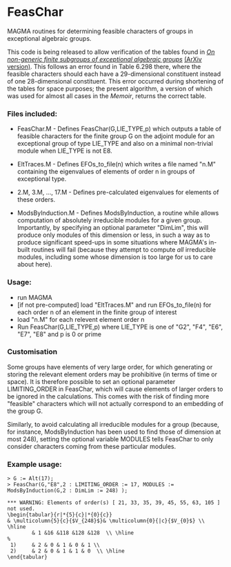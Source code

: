 # FeasChar
MAGMA routines for determining feasible characters of groups in exceptional algebraic groups.

This code is being released to allow verification of the tables found in [_On non-generic finite subgroups of exceptional algebraic groups_](https://doi.org/10.1090/memo/1207) [(ArXiv version)](https://arxiv.org/abs/1511.03356). This follows an error found in Table 6.298 there, where the feasible characters should each have a 29-dimensional constituent instead of one 28-dimensional constituent. This error occurred during shortening of the tables for space purposes; the present algorithm, a version of which was used for almost all cases in the _Memoir_, returns the correct table.

### Files included:
- FeasChar.M - Defines FeasChar(G,LIE_TYPE,p) which outputs a table of feasible characters for the finite group G on the adjoint module for an exceptional group of type LIE_TYPE and also on a minimal non-trivial module when LIE_TYPE is not E8.
    
- EltTraces.M - Defines EFOs_to_file(n) which writes a file named "n.M" containing the eigenvalues of elements of order n in groups of exceptional type.
  
-  2.M, 3.M, ..., 17.M - Defines pre-calculated eigenvalues for elements of these orders.

- ModsByInduction.M - Defines ModsByInduction, a routine while allows computation of absolutely irreducible modules for a given group. Importantly, by specifying an optional parameter "DimLim", this will produce only modules of this dimension or less, in such a way as to produce significant speed-ups in some situations where MAGMA's in-built routines will fail (because they attempt to compute _all_ irreducible modules, including some whose dimension is too large for us to care about here).

### Usage:
- run MAGMA
- [if not pre-computed] load "EltTraces.M" and run EFOs_to_file(n) for each order n of an element in the finite group of interest
- load "n.M" for each relevent element order n
- Run FeasChar(G,LIE_TYPE,p) where LIE_TYPE is one of "G2", "F4", "E6", "E7", "E8" and p is 0 or prime

### Customisation

Some groups have elements of very large order, for which generating or storing the relevant element orders may be prohibitive (in terms of time or space). It is therefore possible to set an optional parameter LIMITING_ORDER in FeasChar, which will cause elements of larger orders to be ignored in the calculations. This comes with the risk of finding more "feasible" characters which will not actually correspond to an embedding of the group G.

Similarly, to avoid calculating all irreducible modules for a group (because, for instance, ModsByInduction has been used to find those of dimension at most 248), setting the optional variable MODULES tells FeasChar to only consider characters coming from these particular modules.

### Example usage:

    > G := Alt(17);
    > FeasChar(G,"E8",2 : LIMITING_ORDER := 17, MODULES := ModsByInduction(G,2 : DimLim := 248) );
    
    *** WARNING: Elements of order(s) [ 21, 33, 35, 39, 45, 55, 63, 105 ] not used.
    \begin{tabular}{r|*{5}{c}|*{0}{c}}
    & \multicolumn{5}{c}{$V_{248}$}& \multicolumn{0}{|c}{$V_{0}$} \\ \hline
            & 1 &16 &118 &128 &128  \\ \hline
    %
     1)     & 2 & 0 & 1 & 0 & 1 \\
     2)     & 2 & 0 & 1 & 1 & 0  \\ \hline
    \end{tabular}

